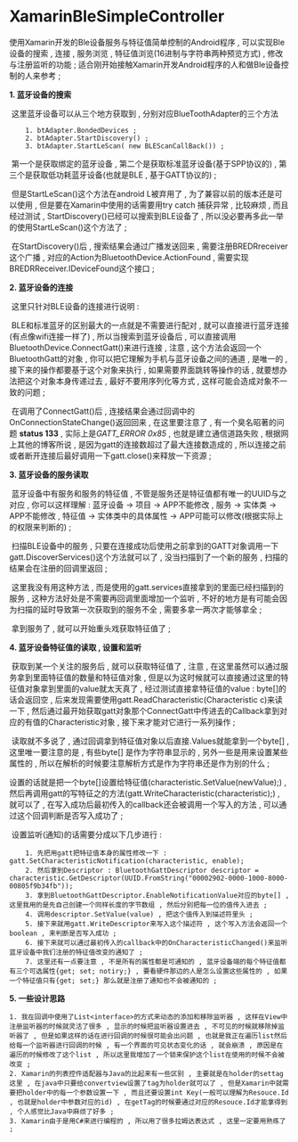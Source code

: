 # XamarinBleSimpleController
使用Xamarin开发的Ble设备服务与特征值简单控制的Android程序 , 可以实现Ble设备的搜索 , 连接 , 服务浏览 , 特征值浏览(16进制与字符串两种预览方式) , 修改与注册监听的功能 ; 适合刚开始接触Xamarin开发Android程序的人和做Ble设备控制的人来参考 ;



**1. 蓝牙设备的搜索**


​	这里蓝牙设备可以从三个地方获取到 , 分别对应BlueToothAdapter的三个方法

		1. btAdapter.BondedDevices ;
		2. btAdapter.StartDiscovery() ;
		3. btAdapter.StartLeScan( new BLEScanCallBack()) ;

​	第一个是获取绑定的蓝牙设备 , 第二个是获取标准蓝牙设备(基于SPP协议的) , 第三个是获取低功耗蓝牙设备(也就是BLE , 基于GATT协议的) ;

​	但是StartLeScan()这个方法在android L被弃用了 , 为了兼容以前的版本还是可以使用 , 但是要在Xamarin中使用的话需要用try catch 捕获异常 , 比较麻烦 , 而且经过测试 , StartDiscovery()已经可以搜索到BLE设备了 , 所以没必要再多此一举的使用StartLeScan()这个方法了 ;

​	在StartDiscovery()后 , 搜索结果会通过广播发送回来 , 需要注册BREDRreceiver这个广播 , 对应的Action为BluetoothDevice.ActionFound , 需要实现 BREDRReceiver.IDeviceFound这个接口 ;

**2. 蓝牙设备的连接**

​	这里只针对BLE设备的连接进行说明 :

​	BLE和标准蓝牙的区别最大的一点就是不需要进行配对 , 就可以直接进行蓝牙连接(有点像wifi连接一样了) , 所以当搜索到蓝牙设备后 , 可以直接调用BluetoothDevice.ConnectGatt()来进行连接 , 注意 , 这个方法会返回一个BluetoothGatt的对象 , 你可以把它理解为手机与蓝牙设备之间的通道 , 是唯一的 , 接下来的操作都要基于这个对象来执行 , 如果需要界面跳转等操作的话 , 就要想办法把这个对象本身传递过去 , 最好不要用序列化等方式 , 这样可能会造成对象不一致的问题 ;

​	在调用了ConnectGatt()后 , 连接结果会通过回调中的OnConnectionStateChange()返回回来 , 在这里要注意了 , 有一个臭名昭著的问题 **status 133** , 实际上是*GATT_ERROR 0x85* , 也就是建立通信道路失败 , 根据网上其他的博客所说 , 是因为gatt的连接数超过了最大连接数造成的 , 所以连接之前或者断开连接后最好调用一下gatt.close()来释放一下资源 ;

**3. 蓝牙设备的服务读取**

​	蓝牙设备中有服务和服务的特征值 , 不管是服务还是特征值都有唯一的UUID与之对应 , 你可以这样理解 : 蓝牙设备 -> 项目 -> APP不能修改 , 服务 -> 实体类 -> APP不能修改 , 特征值 -> 实体类中的具体属性 -> APP可能可以修改(根据实际上的权限来判断的) ;

​	扫描BLE设备中的服务 , 只要在连接成功后使用之前拿到的GATT对象调用一下gatt.DiscoverServices()这个方法就可以了 , 没当扫描到了一个新的服务 , 扫描的结果会在注册的回调里返回 ;

​	这里我没有用这种方法 , 而是使用的gatt.services直接拿到的里面已经扫描到的服务 , 这种方法好处是不需要再回调里面增加一个监听 , 不好的地方是有可能会因为扫描的延时导致第一次获取到的服务不全 , 需要多拿一两次才能够拿全 ;

​	拿到服务了 , 就可以开始重头戏获取特征值了 ;

**4. 蓝牙设备特征值的读取 , 设置和监听**

​	获取到某一个关注的服务后 , 就可以获取特征值了 , 注意 , 在这里虽然可以通过服务拿到里面特征值的数量和特征值对象 , 但是以为这时候就可以直接通过这里的特征值对象拿到里面的value就太天真了 , 经过测试直接拿特征值的value : byte[]的话会返回空 , 后来发现需要使用gatt.ReadCharacteristic(Characteristic c)来读一下 , 然后通过最开始获取gatt对象那个ConnectGatt中传进去的Callback拿到对应的有值的Characteristic对象 , 接下来才能对它进行一系列操作 ;

​	读取就不多说了 , 通过回调拿到特征值对象以后直接.Values就能拿到一个byte[] , 这里唯一要注意的是 , 有些byte[] 是作为字符串显示的 , 另外一些是用来设置某些属性的 , 所以在解析的时候要注意解析方式是作为字符串还是作为别的什么 ;

​	设置的话就是把一个byte[]设置给特征值(characteristic.SetValue(newValue);) , 然后再调用gatt的写特征之的方法(gatt.WriteCharacteristic(characteristic);) , 就可以了 , 在写入成功后最初传入的callback还会被调用一个写入的方法 , 可以通过这个回调判断是否写入成功了 ;

​	设置监听(通知)的话需要分成以下几步进行 :

		1. 先把用gatt把特征值本身的属性修改一下 : gatt.SetCharacteristicNotification(characteristic, enable);
		2. 然后拿到Descriptor : BluetoothGattDescriptor descriptor = characteristic.GetDescriptor(UUID.FromString("00002902-0000-1000-8000-00805f9b34fb"));
		3. 拿到BluetoothGattDescriptor.EnableNotificationValue对应的byte[] , 这里我用的是先自己创建一个同样长度的字节数组 , 然后分别把每一位的值传入进去 ;
		4. 调用descriptor.SetValue(value) , 把这个值传入到描述符里头 ;
		5. 接下来就用gatt.WriteDescriptor来写入这个描述符 , 这个写入方法会返回一个boolean , 来判断是否写入成功 ;
		6. 接下来就可以通过最初传入的callback中的OnCharacteristicChanged()来监听蓝牙设备中我们注册的特征值改变的通知了 ;
		7. 这里还有一点要注意 , 不是所有的属性都是可通知的 , 蓝牙设备端的每个特征值都有三个可选属性{get; set; notiry;} , 要看硬件那边的人是怎么设置这些属性的 , 如果一个特征值只有{get; set;} 那么就是注册了通知也不会被通知的 ;

**5. 一些设计思路**

	1. 我在回调中使用了List<interface>的方式来动态的添加和移除监听器 , 这样在View中注册监听器的时候就灵活了很多 , 显示的时候把监听器设置进去 , 不可见的时候就移除掉监听器了 , 但是如果这样的话在进行回调的时候很可能会出问题 , 也就是我正在遍历list然后给每一个监听器进行回调的时候 , 有一个界面的可见状态变化的话 , 就会崩溃 , 原因是在遍历的时候修改了这个list , 所以这里我增加了一个锁来保护这个list在使用的时候不会被改变 ;
	2. Xamarin的列表控件适配器与Java的比起来有一些区别 , 主要就是在holder的settag这里 , 在java中只要给convertview设置了tag为holder就可以了 , 但是Xamarin中就需要把holder中的每一个参数设置一下 , 而且还要设置int Key(一般可以理解为Resouce.Id , 也就是holder中参数对应的id) , 在getTag的时候要通过对应的Resouce.Id才能拿得到 , 个人感觉比Java中麻烦了好多 ;
	3. Xamarin由于是用C#来进行编程的 , 所以用了很多拉姆达表达式 , 这里一定要用熟练了 ;

​	

​	
